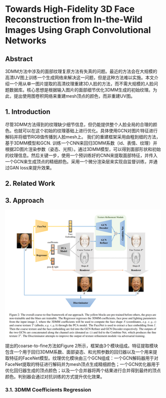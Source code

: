 # Towards High-Fidelity 3D Face Reconstruction from In-the-Wild Images Using Graph Convolutional Networks

## Abstract
3DMM方法中涉及的面部纹理复原方法有失真的问题。最近的方法会在大规模的高清UV图上训练一个生成网络来解决这一问题，但是这种方法难以实施。本文介绍一个用从单一图片提取的高清纹理重建3D人脸的方法，而不需大规模的人脸问题数据库。核心思想是根据输入图片的面部细节优化3DMM生成的初始纹理。为此，提出使用图卷积网络来重建mesh顶点的颜色，而非重建UV图。

## 1. Introduction
尽管3DMM方法得到的纹理缺少细节信息，但仍能提供整个人脸全局的合理的颜色。也就可以在这个初始的纹理基础上进行优化。具体使用GCN对图片特征进行解码并将细节RGB值传播到人脸mesh上。
我们的重建框架采用由粗到细的方法，基于3DMM模型和GCN. 训练一个CNN来回归3DMM系数（id、表情、纹理）并根据2D图片渲染参数（姿态、光照）。通过3DMM模型，可以得到面部形状和初始的纹理信息。然后关键一步，使用一个预训练好的CNN来提取面部特征，并传入一个GCN来生成顶点的精细颜色。采用一个微分渲染层来实现自监督训练，并通过GAN loss来提升效果。

## 2. Related Work

## 3. Approach
![Figure 2](2.png "Figure 2")
提出的coarse-to-fine方法如Figure 2所示，框架由3个模块组成。特征提取模块包含一个用于回归3DMM系数、面部姿态、和光照参数的回归器以及一个用来提取特征的FaceNet模型。纹理优化模块由三个GCN组成：一个GCN解码器用于对FaceNet提取的特征进行解码并为mesh顶点生成精细颜色；一个GCN优化器用于优化回归器生成的顶点颜色；以及一个合并器将两个结果进行合并得到最终的顶点颜色。判别器会通过对抗训练的方式提升优化效果。

### 3.1. 3DMM Coefficients Regression
